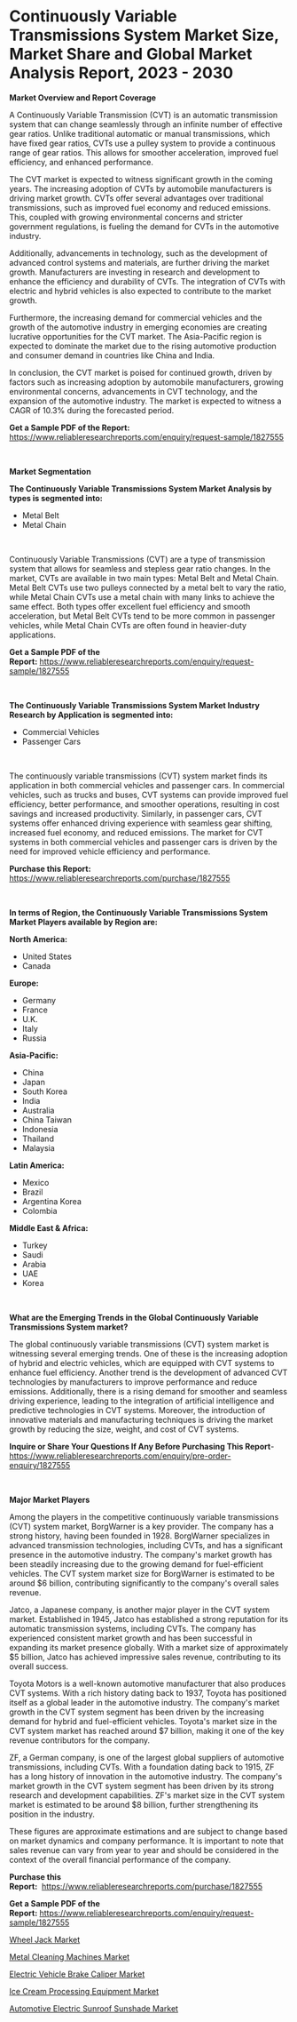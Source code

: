 <p><h1>Continuously Variable Transmissions System Market Size, Market Share and Global Market Analysis Report, 2023 - 2030</h1></p><p><strong>Market Overview and Report Coverage</strong></p>
<p><p>A Continuously Variable Transmission (CVT) is an automatic transmission system that can change seamlessly through an infinite number of effective gear ratios. Unlike traditional automatic or manual transmissions, which have fixed gear ratios, CVTs use a pulley system to provide a continuous range of gear ratios. This allows for smoother acceleration, improved fuel efficiency, and enhanced performance.</p><p>The CVT market is expected to witness significant growth in the coming years. The increasing adoption of CVTs by automobile manufacturers is driving market growth. CVTs offer several advantages over traditional transmissions, such as improved fuel economy and reduced emissions. This, coupled with growing environmental concerns and stricter government regulations, is fueling the demand for CVTs in the automotive industry.</p><p>Additionally, advancements in technology, such as the development of advanced control systems and materials, are further driving the market growth. Manufacturers are investing in research and development to enhance the efficiency and durability of CVTs. The integration of CVTs with electric and hybrid vehicles is also expected to contribute to the market growth.</p><p>Furthermore, the increasing demand for commercial vehicles and the growth of the automotive industry in emerging economies are creating lucrative opportunities for the CVT market. The Asia-Pacific region is expected to dominate the market due to the rising automotive production and consumer demand in countries like China and India.</p><p>In conclusion, the CVT market is poised for continued growth, driven by factors such as increasing adoption by automobile manufacturers, growing environmental concerns, advancements in CVT technology, and the expansion of the automotive industry. The market is expected to witness a CAGR of 10.3% during the forecasted period.</p></p>
<p><strong>Get a Sample PDF of the Report:</strong> <a href="https://www.reliableresearchreports.com/enquiry/request-sample/1827555">https://www.reliableresearchreports.com/enquiry/request-sample/1827555</a></p>
<p>&nbsp;</p>
<p><strong>Market Segmentation</strong></p>
<p><strong>The Continuously Variable Transmissions System Market Analysis by types is segmented into:</strong></p>
<p><ul><li>Metal Belt</li><li>Metal Chain</li></ul></p>
<p>&nbsp;</p>
<p><p>Continuously Variable Transmissions (CVT) are a type of transmission system that allows for seamless and stepless gear ratio changes. In the market, CVTs are available in two main types: Metal Belt and Metal Chain. Metal Belt CVTs use two pulleys connected by a metal belt to vary the ratio, while Metal Chain CVTs use a metal chain with many links to achieve the same effect. Both types offer excellent fuel efficiency and smooth acceleration, but Metal Belt CVTs tend to be more common in passenger vehicles, while Metal Chain CVTs are often found in heavier-duty applications.</p></p>
<p><strong>Get a Sample PDF of the Report:</strong>&nbsp;<a href="https://www.reliableresearchreports.com/enquiry/request-sample/1827555">https://www.reliableresearchreports.com/enquiry/request-sample/1827555</a></p>
<p>&nbsp;</p>
<p><strong>The Continuously Variable Transmissions System Market Industry Research by Application is segmented into:</strong></p>
<p><ul><li>Commercial Vehicles</li><li>Passenger Cars</li></ul></p>
<p>&nbsp;</p>
<p><p>The continuously variable transmissions (CVT) system market finds its application in both commercial vehicles and passenger cars. In commercial vehicles, such as trucks and buses, CVT systems can provide improved fuel efficiency, better performance, and smoother operations, resulting in cost savings and increased productivity. Similarly, in passenger cars, CVT systems offer enhanced driving experience with seamless gear shifting, increased fuel economy, and reduced emissions. The market for CVT systems in both commercial vehicles and passenger cars is driven by the need for improved vehicle efficiency and performance.</p></p>
<p><strong>Purchase this Report:</strong>&nbsp; <a href="https://www.reliableresearchreports.com/purchase/1827555">https://www.reliableresearchreports.com/purchase/1827555</a></p>
<p>&nbsp;</p>
<p><strong>In terms of Region, the Continuously Variable Transmissions System Market Players available by Region are:</strong></p>
<p>
    <p> <strong> North America: </strong>
        <ul>
            <li>United States</li>
            <li>Canada</li>
        </ul>
        </p> 
    <p> <strong> Europe: </strong>
        <ul>
            <li>Germany</li>
            <li>France</li>
            <li>U.K.</li>
            <li>Italy</li>
            <li>Russia</li>
        </ul>
        </p> 
    <p> <strong> Asia-Pacific: </strong>
        <ul>
            <li>China</li>
            <li>Japan</li>
            <li>South Korea</li>
            <li>India</li>
            <li>Australia</li>
            <li>China Taiwan</li>
            <li>Indonesia</li>
            <li>Thailand</li>
            <li>Malaysia</li>
        </ul>
        </p> 
    <p> <strong> Latin America: </strong>
        <ul>
            <li>Mexico</li>
            <li>Brazil</li>
            <li>Argentina Korea</li>
            <li>Colombia</li>
        </ul>
        </p> 
    <p> <strong> Middle East & Africa: </strong>
        <ul>
            <li>Turkey</li>
            <li>Saudi</li>
            <li>Arabia</li>
            <li>UAE</li>
            <li>Korea</li>
        </ul>
    </p>
    </p>
<p>&nbsp;</p>
<p><strong>What are the Emerging Trends in the Global Continuously Variable Transmissions System market?</strong></p>
<p><p>The global continuously variable transmissions (CVT) system market is witnessing several emerging trends. One of these is the increasing adoption of hybrid and electric vehicles, which are equipped with CVT systems to enhance fuel efficiency. Another trend is the development of advanced CVT technologies by manufacturers to improve performance and reduce emissions. Additionally, there is a rising demand for smoother and seamless driving experience, leading to the integration of artificial intelligence and predictive technologies in CVT systems. Moreover, the introduction of innovative materials and manufacturing techniques is driving the market growth by reducing the size, weight, and cost of CVT systems.</p></p>
<p><strong>Inquire or Share Your Questions If Any Before Purchasing This Report</strong>- <a href="https://www.reliableresearchreports.com/enquiry/pre-order-enquiry/1827555">https://www.reliableresearchreports.com/enquiry/pre-order-enquiry/1827555</a></p>
<p>&nbsp;</p>
<p><strong>Major Market Players</strong></p>
<p><p>Among the players in the competitive continuously variable transmissions (CVT) system market, BorgWarner is a key provider. The company has a strong history, having been founded in 1928. BorgWarner specializes in advanced transmission technologies, including CVTs, and has a significant presence in the automotive industry. The company's market growth has been steadily increasing due to the growing demand for fuel-efficient vehicles. The CVT system market size for BorgWarner is estimated to be around $6 billion, contributing significantly to the company's overall sales revenue.</p><p>Jatco, a Japanese company, is another major player in the CVT system market. Established in 1945, Jatco has established a strong reputation for its automatic transmission systems, including CVTs. The company has experienced consistent market growth and has been successful in expanding its market presence globally. With a market size of approximately $5 billion, Jatco has achieved impressive sales revenue, contributing to its overall success.</p><p>Toyota Motors is a well-known automotive manufacturer that also produces CVT systems. With a rich history dating back to 1937, Toyota has positioned itself as a global leader in the automotive industry. The company's market growth in the CVT system segment has been driven by the increasing demand for hybrid and fuel-efficient vehicles. Toyota's market size in the CVT system market has reached around $7 billion, making it one of the key revenue contributors for the company.</p><p>ZF, a German company, is one of the largest global suppliers of automotive transmissions, including CVTs. With a foundation dating back to 1915, ZF has a long history of innovation in the automotive industry. The company's market growth in the CVT system segment has been driven by its strong research and development capabilities. ZF's market size in the CVT system market is estimated to be around $8 billion, further strengthening its position in the industry.</p><p>These figures are approximate estimations and are subject to change based on market dynamics and company performance. It is important to note that sales revenue can vary from year to year and should be considered in the context of the overall financial performance of the company.</p></p>
<p><strong>Purchase this Report:</strong>&nbsp;&nbsp;<a href="https://www.reliableresearchreports.com/purchase/1827555">https://www.reliableresearchreports.com/purchase/1827555</a></p>
<p></p>
<p><strong>Get a Sample PDF of the Report:</strong>&nbsp;<a href="https://www.reliableresearchreports.com/enquiry/request-sample/1827555">https://www.reliableresearchreports.com/enquiry/request-sample/1827555</a></p>
<p><p><a href="https://medium.com/@terrellconn/decoding-wheel-jack-market-metrics-market-share-trends-and-growth-patterns-358edd5e08c6">Wheel Jack Market</a></p><p><a href="https://www.linkedin.com/pulse/metal-cleaning-machines-market-size-growth-forecast-from-2023-qg9fe/">Metal Cleaning Machines Market</a></p><p><a href="https://github.com/aliciawhite5576/Market-Research-Report-List-1/blob/main/electric-vehicle-brake-caliper-market.md">Electric Vehicle Brake Caliper Market</a></p><p><a href="https://medium.com/@jazminjones30/ice-cream-processing-equipment-market-insight-market-trends-growth-forecasted-from-2023-to-2030-e7cdde5407e7">Ice Cream Processing Equipment Market</a></p><p><a href="https://github.com/marloy8/Market-Research-Report-List-1/blob/main/automotive-electric-sunroof-sunshade-market.md">Automotive Electric Sunroof Sunshade Market</a></p></p>